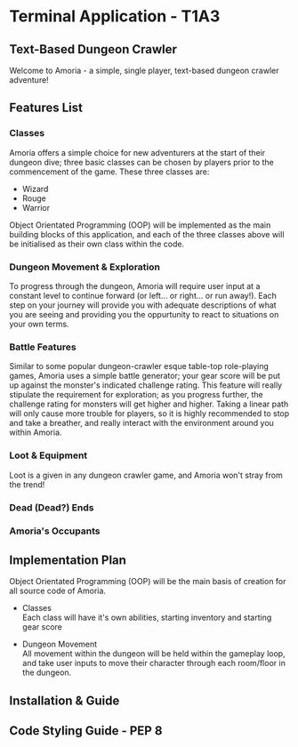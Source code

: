 # Terminal Application - T1A3

## Text-Based Dungeon Crawler

Welcome to Amoria - a simple, single player, text-based dungeon crawler adventure! 

## Features List

### Classes

Amoria offers a simple choice for new adventurers at the start of their dungeon dive; three basic classes can be chosen by players prior to the commencement of the game. These three classes are: 

- Wizard
- Rouge
- Warrior

Object Orientated Programming (OOP) will be implemented as the main building blocks of this application, and each of the three classes above will be initialised as their own class within the code. 

### Dungeon Movement & Exploration

To progress through the dungeon, Amoria will require user input at a constant level to continue forward (or left... or right... or run away!). Each step on your journey will provide you with adequate descriptions of what you are seeing and providing you the oppurtunity to react to situations on your own terms. 

### Battle Features

Similar to some popular dungeon-crawler esque table-top role-playing games, Amoria uses a simple battle generator; your gear score will be put up against the monster's indicated challenge rating. This feature will really stipulate the requirement for exploration; as you progress further, the challenge rating for monsters will get higher and higher. Taking a linear path will only cause more trouble for players, so it is highly recommended to stop and take a breather, and really interact with the environment around you within Amoria. 

### Loot & Equipment 

Loot is a given in any dungeon crawler game, and Amoria won't stray from the trend!

### Dead (Dead?) Ends

### Amoria's Occupants

## Implementation Plan

Object Orientated Programming (OOP) will be the main basis of creation for all source code of Amoria. 

- Classes<br>
        Each class will have it's own abilities, starting inventory and starting gear score

- Dungeon Movement <br>
        All movement within the dungeon will be held within the gameplay loop, and take user inputs to move their character through each room/floor in the dungeon. 

## Installation & Guide

## Code Styling Guide - PEP 8